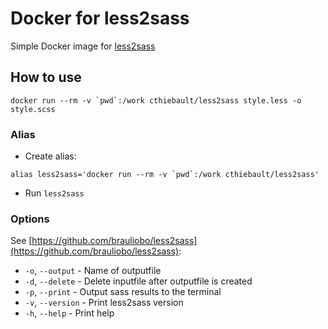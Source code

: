 # Docker for less2sass

Simple Docker image for [less2sass](https://github.com/brauliobo/less2sass)

## How to use

```
docker run --rm -v `pwd`:/work cthiebault/less2sass style.less -o style.scss
```

### Alias

* Create alias: 
```
alias less2sass='docker run --rm -v `pwd`:/work cthiebault/less2sass'
```
* Run `less2sass`

### Options

See [https://github.com/brauliobo/less2sass](https://github.com/brauliobo/less2sass):

* `-o`, `--output` - Name of outputfile
* `-d`, `--delete` - Delete inputfile after outputfile is created
* `-p`, `--print` - Output sass results to the terminal
* `-v`, `--version` -	Print less2sass version
* `-h`, `--help` - Print help